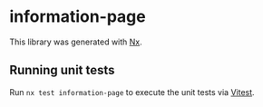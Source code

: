 # information-page

This library was generated with [Nx](https://nx.dev).

## Running unit tests

Run `nx test information-page` to execute the unit tests via [Vitest](https://vitest.dev/).
